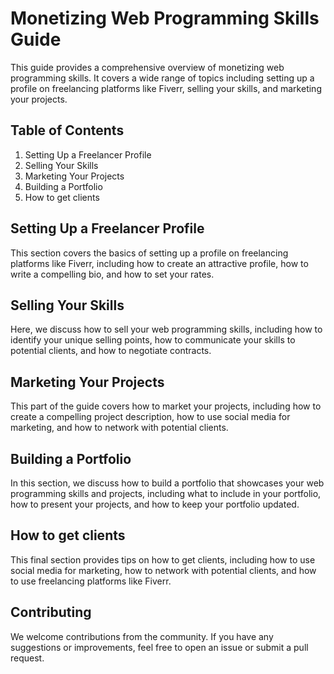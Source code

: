 # Monetizing Web Programming Skills Guide

This guide provides a comprehensive overview of monetizing web programming skills. It covers a wide range of topics including setting up a profile on freelancing platforms like Fiverr, selling your skills, and marketing your projects.

## Table of Contents

1. Setting Up a Freelancer Profile
2. Selling Your Skills
3. Marketing Your Projects
4. Building a Portfolio
5. How to get clients

## Setting Up a Freelancer Profile

This section covers the basics of setting up a profile on freelancing platforms like Fiverr, including how to create an attractive profile, how to write a compelling bio, and how to set your rates.

## Selling Your Skills

Here, we discuss how to sell your web programming skills, including how to identify your unique selling points, how to communicate your skills to potential clients, and how to negotiate contracts.

## Marketing Your Projects

This part of the guide covers how to market your projects, including how to create a compelling project description, how to use social media for marketing, and how to network with potential clients.

## Building a Portfolio

In this section, we discuss how to build a portfolio that showcases your web programming skills and projects, including what to include in your portfolio, how to present your projects, and how to keep your portfolio updated.

## How to get clients

This final section provides tips on how to get clients, including how to use social media for marketing, how to network with potential clients, and how to use freelancing platforms like Fiverr.

## Contributing

We welcome contributions from the community. If you have any suggestions or improvements, feel free to open an issue or submit a pull request.